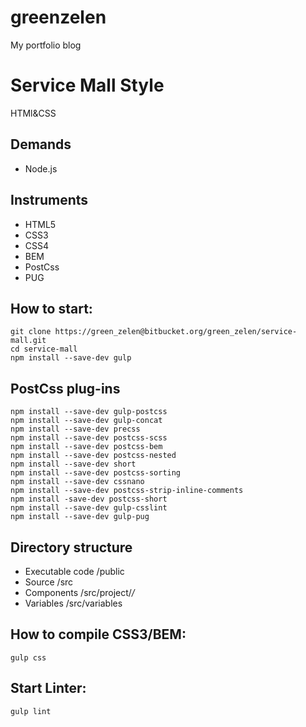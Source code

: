 # greenzelen
My portfolio blog

Service Mall Style
======================

HTMl&CSS

## Demands
* Node.js

## Instruments
* HTML5
* CSS3
* CSS4
* BEM
* PostCss
* PUG


## How to start:

```
git clone https://green_zelen@bitbucket.org/green_zelen/service-mall.git
cd service-mall
npm install --save-dev gulp
```


## PostCss plug-ins

```
npm install --save-dev gulp-postcss
npm install --save-dev gulp-concat
npm install --save-dev precss
npm install --save-dev postcss-scss
npm install --save-dev postcss-bem
npm install --save-dev postcss-nested
npm install --save-dev short
npm install --save-dev postcss-sorting
npm install --save-dev cssnano
npm install --save-dev postcss-strip-inline-comments
npm install -save-dev postcss-short
npm install --save-dev gulp-csslint
npm install --save-dev gulp-pug

```
## Directory structure

* Executable code /public
* Source /src
* Components /src/project/*/*
* Variables /src/variables

## How to compile CSS3/BEM:

```
gulp css
```

## Start Linter:

```
gulp lint
```
